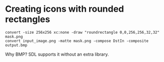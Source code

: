 # Creating icons with rounded rectangles
```
convert -size 256x256 xc:none -draw "roundrectangle 0,0,256,256,32,32" mask.png
convert input_image.png -matte mask.png -compose DstIn -composite output.bmp
```

Why BMP? SDL supports it without an extra library. 
